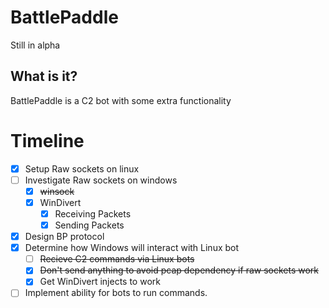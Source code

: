 # BattlePaddle
Still in alpha

## What is it?

BattlePaddle is a C2 bot with some extra functionality


# Timeline
- [X] Setup Raw sockets on linux
- [ ] Investigate Raw sockets on windows
  - [X] ~~winsock~~
  - [X] WinDivert
    - [X] Receiving Packets
    - [X] Sending Packets
- [X] Design BP protocol
- [X] Determine how Windows will interact with Linux bot
  - [ ] ~~Recieve C2 commands via Linux bots~~
  - [X] ~~Don't send anything to avoid pcap dependency if raw sockets work~~
  - [X] Get WinDivert injects to work
- [ ] Implement ability for bots to run commands. 
